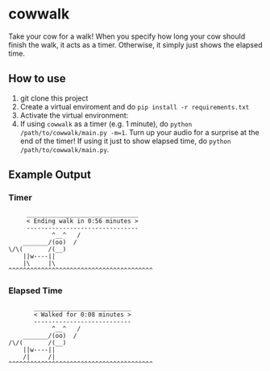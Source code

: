 # cowwalk

Take your cow for a walk! When you specify how long your cow should finish the walk, it acts as a timer. Otherwise, it simply just shows the elapsed time.

## How to use
1. git clone this project
2. Create a virtual enviroment and do `pip install -r requirements.txt`
3. Activate the virtual environment:
4. If using `cowwalk` as a timer (e.g. 1 minute), do `python /path/to/cowwalk/main.py -m=1`. Turn up your audio for a surprise at the end of the timer! If using it just to show elapsed time, do `python /path/to/cowwalk/main.py`.

## Example Output
### Timer
```
     _______________________________
     < Ending walk in 0:56 minutes >
     -------------------------------
            ^__^   /
    _______/(oo)  /
\/\(       /(__)
    ||w----||
    |\     |\
^^^^^^^^^^^^^^^^^^^^^^^^^^^^^^^^^^^^^^^^
```

### Elapsed Time
```
       ___________________________
       < Walked for 0:08 minutes >
       ---------------------------
            ^__^   /
    _______/(oo)  /
/\/(       /(__)
    ||w----||
    /|     /|
^^^^^^^^^^^^^^^^^^^^^^^^^^^^^^^^^^^^^^^^
```